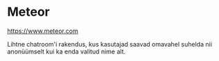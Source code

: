 # Meteor
https://www.meteor.com


Lihtne chatroom'i rakendus, kus kasutajad saavad omavahel suhelda nii anonüümselt kui ka enda valitud nime alt.